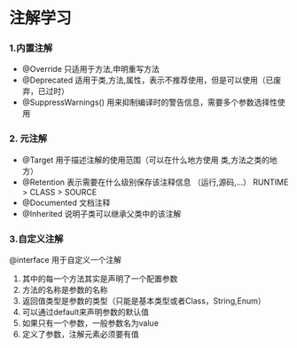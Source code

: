 # 注解学习 #

### 1.内置注解

+ @Override 
    只适用于方法,申明重写方法
+ @Deprecated
    适用于类,方法,属性，表示不推荐使用，但是可以使用（已废弃，已过时）
+ @SuppressWarnings()
    用来抑制编译时的警告信息，需要多个参数选择性使用

### 2. 元注解

+ @Target
    用于描述注解的使用范围（可以在什么地方使用 类,方法之类的地方）
+ @Retention
    表示需要在什么级别保存该注释信息 （运行,源码,...）
    RUNTIME > CLASS > SOURCE
+ @Documented
    文档注释
+ @Inherited
    说明子类可以继承父类中的该注解


### 3.自定义注解

@interface 用于自定义一个注解
1. 其中的每一个方法其实是声明了一个配置参数
2. 方法的名称是参数的名称
3. 返回值类型是参数的类型（只能是基本类型或者Class，String,Enum）
4. 可以通过default来声明参数的默认值
5. 如果只有一个参数，一般参数名为value
6. 定义了参数，注解元素必须要有值
 